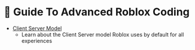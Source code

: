 # 💎 Guide To Advanced Roblox Coding


- [Client Server Model](./Concepts/ClientServerModel.md)
    - Learn about the Client Server model Roblox uses by default for all experiences